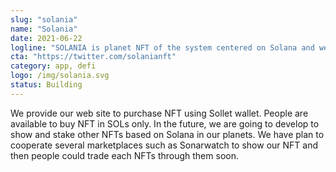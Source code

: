 ```yaml
---
slug: "solania"
name: "Solania"
date: 2021-06-22
logline: "SOLANIA is planet NFT of the system centered on Solana and we take the lead in cooperating with platform based on Solana friendly."
cta: "https://twitter.com/solanianft"
category: app, defi
logo: /img/solania.svg
status: Building
---
```


We provide our web site to purchase NFT using Sollet wallet. People are available to buy NFT in SOLs only.
In the future, we are going to develop to show and stake other NFTs based on Solana in our planets.
We have plan to cooperate several marketplaces such as Sonarwatch to show our NFT and then people could trade each NFTs through them soon.